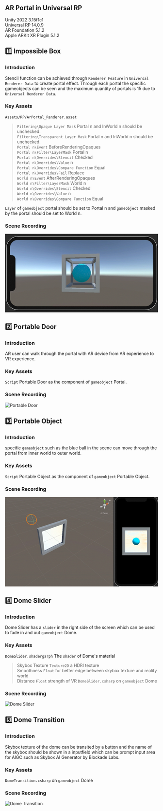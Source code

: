 ## AR Portal in Universal RP
Unity 2022.3.15f1c1  
Universal RP 14.0.9  
AR Foundation 5.1.2  
Apple ARKit XR Plugin 5.1.2  

## :one: Impossible Box
### Introduction
Stencil function can be achieved through `Renderer Feature` in `Universal Renderer Data` to create portal effect. Through each portal the specific gameobjects can be seen and the maximum quantity of portals is 15 due to  `Universal Renderer Data`.
### Key Assets
`Assets/RP/ArPortal_Renderer.asset`  
>`Filtering\Opaque Layer Mask` Portal n and InWorld n should be unchecked.  
>`Filtering\Transparent Layer Mask` Portal n and InWorld n should be unchecked.  
>`Portal n\Event` BeforeRenderingOpaques  
>`Portal n\Filter\LayerMask` Portal n  
>`Portal n\Overrides\Stencil` Checked  
>`Portal n\Overrides\Value` n  
>`Portal n\Overrides\Compare Function` Equal  
>`Portal n\Overrides\Fail` Replace  
>`World n\Event` AfterRenderingOpaques  
>`World n\Filter\LayerMask` World n  
>`World n\Overrides\Stencil` Checked  
>`World n\Overrides\Value` n  
>`World n\Overrides\Compare Function` Equal  
  
`Layer` of `gameobject` portal should be set to Portal n and `gameobject` masked by the portal should be set to World n.  
### Scene Recording
![Impossible Box](https://github.com/Tongzhou-Yu/ar-portal-arfoundation-urp/blob/main/ScreenRecordingGIF/ImpossibleBox.gif)  
## 2️⃣ Portable Door
### Introduction
AR user can walk through the portal with AR device from AR experience to VR experience.  
### Key Assets
`Script` Portable Door as the component of `gameobject` Portal.  
### Scene Recording
![Portable Door](https://github.com/Tongzhou-Yu/ar-portal-arfoundation-urp/blob/main/ScreenRecordingGIF/PortableDoor.gif)  
## 3️⃣ Portable Object
### Introduction
specific `gameobject` such as the blue ball in the scene can move through the portal from inner world to outer world.  
### Key Assets
`Script` Portable Object as the component of `gameobject` Portable Object.  
### Scene Recording
![Portable Object](https://github.com/Tongzhou-Yu/ar-portal-arfoundation-urp/blob/main/ScreenRecordingGIF/PortableObject.gif)  
## 4️⃣ Dome Slider
### Introduction
Dome Slider has a `slider` in the right side of the screen which can be used to fade in and out `gameobject` Dome.  
### Key Assets
`DomeSlider.shadergarph` The `shader` of Dome's material
>Skybox Texture `Texture2D` a HDRI texture  
>Smoothness `Float` for better edge between skybox texture and reality world  
>Distance `Float` strength of VR
`DomeSlider.csharp` on `gameobject` Dome
### Scene Recording
![Dome Slider](https://github.com/Tongzhou-Yu/ar-portal-arfoundation-urp/blob/main/ScreenRecordingGIF/DomeSlider.gif)  
## 5️⃣ Dome Transition
### Introduction
Skybox texture of the dome can be transited by a button and the name of the skybox should be shown in a inputfield which can be prompt input area for AIGC such as Skybox AI Generator by Blockade Labs.  
### Key Assets
`DomeTransition.csharp` on `gameobject` Dome
>
### Scene Recording
![Dome Transition](https://github.com/Tongzhou-Yu/ar-portal-arfoundation-urp/blob/main/ScreenRecordingGIF/DomeTransition.gif)  

